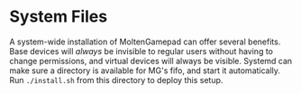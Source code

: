 # System Files

A system-wide installation of MoltenGamepad can offer several benefits. Base devices will *always* be invisible to regular users without having to change permissions, and virtual devices will always be visible. Systemd can make sure a directory is available for MG's fifo, and start it automatically. Run `./install.sh` from this directory to deploy this setup.
